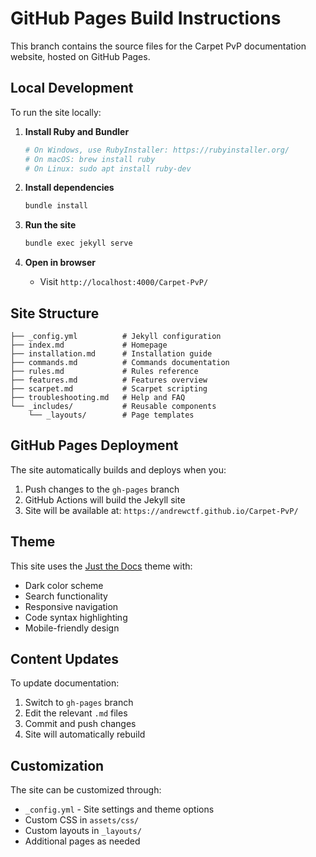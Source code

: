 # GitHub Pages Build Instructions

This branch contains the source files for the Carpet PvP documentation website, hosted on GitHub Pages.

## Local Development

To run the site locally:

1. **Install Ruby and Bundler**
   ```bash
   # On Windows, use RubyInstaller: https://rubyinstaller.org/
   # On macOS: brew install ruby
   # On Linux: sudo apt install ruby-dev
   ```

2. **Install dependencies**
   ```bash
   bundle install
   ```

3. **Run the site**
   ```bash
   bundle exec jekyll serve
   ```

4. **Open in browser**
   - Visit `http://localhost:4000/Carpet-PvP/`

## Site Structure

```
├── _config.yml          # Jekyll configuration
├── index.md             # Homepage
├── installation.md      # Installation guide
├── commands.md          # Commands documentation
├── rules.md             # Rules reference
├── features.md          # Features overview
├── scarpet.md           # Scarpet scripting
├── troubleshooting.md   # Help and FAQ
└── _includes/           # Reusable components
    └── _layouts/        # Page templates
```

## GitHub Pages Deployment

The site automatically builds and deploys when you:

1. Push changes to the `gh-pages` branch
2. GitHub Actions will build the Jekyll site
3. Site will be available at: `https://andrewctf.github.io/Carpet-PvP/`

## Theme

This site uses the [Just the Docs](https://just-the-docs.github.io/just-the-docs/) theme with:

- Dark color scheme
- Search functionality
- Responsive navigation
- Code syntax highlighting
- Mobile-friendly design

## Content Updates

To update documentation:

1. Switch to `gh-pages` branch
2. Edit the relevant `.md` files
3. Commit and push changes
4. Site will automatically rebuild

## Customization

The site can be customized through:

- `_config.yml` - Site settings and theme options
- Custom CSS in `assets/css/` 
- Custom layouts in `_layouts/`
- Additional pages as needed
